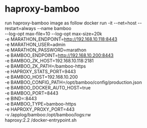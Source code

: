 # haproxy-bamboo
run haproxy-bamboo image as follow
	docker run -it --net=host --restart=always --name bamboo  \
		--log-opt max-file=10 --log-opt max-size=20k \
		-e MARATHON_ENDPOINT=http://192.168.10.118:8443 \
		-e MARATHON_USER=admin \
		-e MARATHON_PASSWORD=marathon \
		-e BAMBOO_ENDPOINT=http://192.168.10.200:8443 \
		-e BAMBOO_ZK_HOST=192.168.10.118:2181 \
		-e BAMBOO_ZK_PATH=/bamboo-https \
		-e HAPROXY_STATS_PORT=9443 \
		-e BAMBOO_HOST=192.168.10.200 \
		-e BAMBOO_CONFIG_PATH=/opt/bamboo/config/production.json \
		-e BAMBOO_DOCKER_AUTO_HOST=true \
		-e BAMBOO_PORT=8443 \
		-e BIND=:8443 \
		-e BAMBOO_TYPE=bamboo-https \
		-e HAPROXY_PROXY_PORT=443 \
		-v /applog/bamboo:/opt/bamboo/logs:rw \
		haproxy:2.2 /docker-entrypoint.sh
